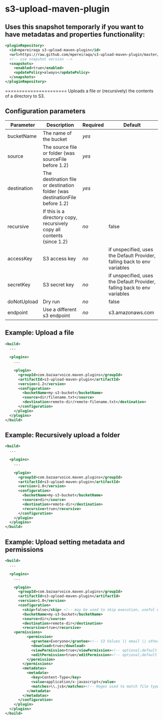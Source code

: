 s3-upload-maven-plugin
======================

Uses this snapshot temporarly if you want to have metadatas and properties functionality:
----------------------
```xml
<pluginRepository>
  <id>mpereiraqa s3-upload-maven-plugin</id>
  <url>https://raw.github.com/mpereiraqa/s3-upload-maven-plugin/master/mvn-repo</url>
  <!-- use snapshot version -->
  <snapshots>
    <enabled>true</enabled>
    <updatePolicy>always</updatePolicy>
  </snapshots>
</pluginRepository>
```

======================
Uploads a file or (recursively) the contents of a directory to S3.

Configuration parameters
------------------------

| Parameter | Description | Required | Default |
|-----------|-------------|----------|---------|
|bucketName|The name of the bucket|*yes*| |
|source|The source file or folder (was sourceFile before 1.2)|*yes*| |
|destination|The destination file or destination folder (was destinationFile before 1.2)| *yes*| |
|recursive|If this is a directory copy, recursively copy all contents (since 1.2)| *no* | false |
|accessKey|S3 access key | *no* | if unspecified, uses the Default Provider, falling back to env variables |
|secretKey|S3 secret key | *no* | if unspecified, uses the Default Provider, falling back to env variables |
|doNotUpload|Dry run| *no* | false |
|endpoint|Use a different s3 endpoint| *no* | s3.amazonaws.com |

Example: Upload a file
----------------------
```xml
<build>
  ...

  <plugins>
    ...

    <plugin>
      <groupId>com.bazaarvoice.maven.plugins</groupId>
      <artifactId>s3-upload-maven-plugin</artifactId>
      <version>1.2</version>
      <configuration>
        <bucketName>my-s3-bucket</bucketName>
        <source>dir/filename.txt</source>
        <destination>remote-dir/remote-filename.txt</destination>
      </configuration>
    </plugin>
  </plugins>
</build>
```

Example: Recursively upload a folder
------------------------------------
```xml
<build>
  ...

  <plugins>
    ...

    <plugin>
      <groupId>com.bazaarvoice.maven.plugins</groupId>
      <artifactId>s3-upload-maven-plugin</artifactId>
      <version>1.0</version>
      <configuration>
        <bucketName>my-s3-bucket</bucketName>
        <source>dir</source>
        <destination>remote-dir</destination>
        <recursive>true</recursive>
      </configuration>
    </plugin>
  </plugins>
</build>
```

Example: Upload setting metadata and permissions
------------------------------------
```xml
<build>
  ...

  <plugins>
    ...

    <plugin>
      <groupId>com.bazaarvoice.maven.plugins</groupId>
      <artifactId>s3-upload-maven-plugin</artifactId>
      <version>1.0</version>
      <configuration>
        <skip>false</skip> <!-- may be used to skip execution, useful when pom has lots of conditions -->
        <bucketName>my-s3-bucket</bucketName>
        <source>dir</source>
        <destination>remote-dir</destination>
        <recursive>true</recursive>
	<permissions>
          <permission>
            <grantee>Everyone</grantee><!-- S3 Values || email || others -->
            <download>true</download>
            <viewPermission>true</viewPermission><!-- optional;default false -->
            <editPermission>true</editPermission><!-- optional;default false -->
          </permission>
        </permissions>
        <metadatas>
          <metadata>
            <key>Content-Type</key>
            <value>application/x-javascript</value>
            <matches>\\.js$</matches><!-- Regex used to match file types when applying metadata -->
          </metadata>
        </metadatas>
      </configuration>
    </plugin>
  </plugins>
</build>
```

